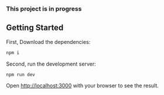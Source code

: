 ### This project is in progress

## Getting Started

First, Download the dependencies:

```bash
npm i
```
Second, run the development server:
```bash
npm run dev
```

Open [http://localhost:3000](http://localhost:3000) with your browser to see the result.